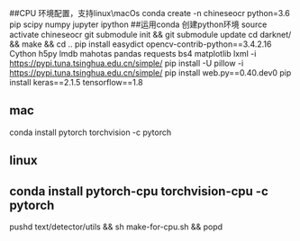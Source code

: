 ##CPU 环境配置，支持linux\macOs
conda create -n chineseocr python=3.6 pip scipy numpy jupyter ipython ##运用conda 创建python环境
source activate chineseocr
git submodule init && git submodule update
cd darknet/ && make && cd ..
pip install easydict opencv-contrib-python==3.4.2.16 Cython h5py lmdb mahotas pandas requests bs4 matplotlib lxml -i https://pypi.tuna.tsinghua.edu.cn/simple/
pip install -U pillow -i https://pypi.tuna.tsinghua.edu.cn/simple/
pip install web.py==0.40.dev0
pip install keras==2.1.5 tensorflow==1.8
## mac
conda install pytorch torchvision -c pytorch
## linux
## conda install pytorch-cpu torchvision-cpu -c pytorch
pushd text/detector/utils && sh make-for-cpu.sh && popd

